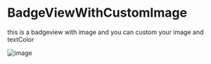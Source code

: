 BadgeViewWithCustomImage
========================

this  is a  badgeview  with  image and  you can custom your image and  textColor

![image](https://github.com/shihaoguo/BadgeViewWithCustomImage/blob/master/BadgeViewWithImage/screen.png)
